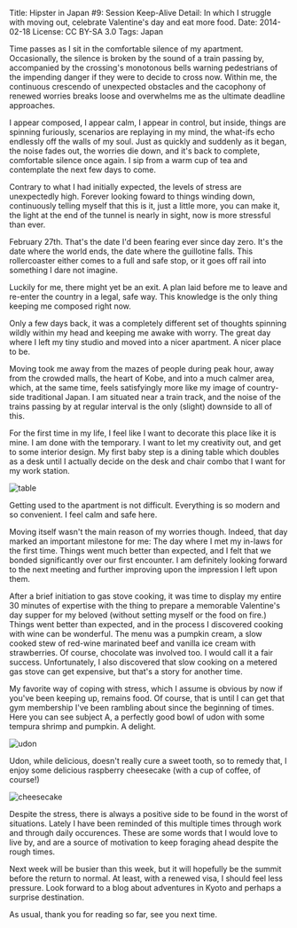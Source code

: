 Title:   Hipster in Japan #9: Session Keep-Alive
Detail:  In which I struggle with moving out, celebrate Valentine's day and eat more food.
Date:    2014-02-18
License: CC BY-SA 3.0
Tags:    Japan

Time passes as I sit in the comfortable silence of my apartment. Occasionally,
the silence is broken by the sound of a train passing by, accompanied by the
crossing's monotonous bells warning pedestrians of the impending danger if they
were to decide to cross now. Within me, the continuous crescendo of unexpected
obstacles and the cacophony of renewed worries breaks loose and overwhelms me as
the ultimate deadline approaches.

I appear composed, I appear calm, I appear in control, but inside, things are
spinning furiously, scenarios are replaying in my mind, the what-ifs echo
endlessly off the walls of my soul. Just as quickly and suddenly as it began,
the noise fades out, the worries die down, and it's back to complete,
comfortable silence once again. I sip from a warm cup of tea and contemplate the
next few days to come.

Contrary to what I had initially expected, the levels of stress are unexpectedly
high. Forever looking foward to things winding down, continuously telling myself
that this is it, just a little more, you can make it, the light at the end of
the tunnel is nearly in sight, now is more stressful than ever.

February 27th. That's the date I'd been fearing ever since day zero. It's the
date where the world ends, the date where the guillotine falls. This
rollercoaster either comes to a full and safe stop, or it goes off rail into
something I dare not imagine.

Luckily for me, there might yet be an exit. A plan laid before me to leave and
re-enter the country in a legal, safe way. This knowledge is the only thing
keeping me composed right now.

Only a few days back, it was a completely different set of thoughts spinning
wildly within my head and keeping me awake with worry. The great day where I
left my tiny studio and moved into a nicer apartment. A nicer place to be.

Moving took me away from the mazes of people during peak hour, away from the
crowded malls, the heart of Kobe, and into a much calmer area, which, at the
same time, feels satisfyingly more like my image of country-side traditional
Japan. I am situated near a train track, and the noise of the trains passing by
at regular interval is the only (slight) downside to all of this.

For the first time in my life, I feel like I want to decorate this place like it
is mine. I am done with the temporary. I want to let my creativity out, and get
to some interior design. My first baby step is a dining table which doubles as a
desk until I actually decide on the desk and chair combo that I want for my work
station.

![table]

Getting used to the apartment is not difficult. Everything is so modern and so
convenient. I feel calm and safe here.

Moving itself wasn't the main reason of my worries though. Indeed, that day
marked an important milestone for me: The day where I met my in-laws for the
first time. Things went much better than expected, and I felt that we bonded
significantly over our first encounter. I am definitely looking forward to the
next meeting and further improving upon the impression I left upon them.

After a brief initiation to gas stove cooking, it was time to display my entire
30 minutes of expertise with the thing to prepare a memorable Valentine's day
supper for my beloved (without setting myself or the food on fire.) Things went
better than expected, and in the process I discovered cooking with wine can be
wonderful. The menu was a pumpkin cream, a slow cooked stew of red-wine
marinated beef and vanilla ice cream with strawberries. Of course, chocolate was
involved too. I would call it a fair success. Unfortunately, I also discovered
that slow cooking on a metered gas stove can get expensive, but that's a story
for another time.

My favorite way of coping with stress, which I assume is obvious by now if
you've been keeping up, remains food. Of course, that is until I can get that
gym membership I've been rambling about since the beginning of times.  Here you
can see subject A, a perfectly good bowl of udon with some tempura shrimp and
pumpkin. A delight.

![udon]

Udon, while delicious, doesn't really cure a sweet tooth, so to remedy that, I
enjoy some delicious raspberry cheesecake (with a cup of coffee, of course!)

![cheesecake]

Despite the stress, there is always a positive side to be found in the worst of
situations. Lately I have been reminded of this multiple times through work and
through daily occurences. These are some words that I would love to live by, and
are a source of motivation to keep foraging ahead despite the rough times.

Next week will be busier than this week, but it will hopefully be the summit
before the return to normal. At least, with a renewed visa, I should feel less
pressure. Look forward to a blog about adventures in Kyoto and perhaps a
surprise destination.

As usual, thank you for reading so far, see you next time.

[table]:  https://lh5.googleusercontent.com/-lwEhSw7hh5o/UwNGQ6WmLxI/AAAAAAAABSc/j1PgphDZMe8/w616-h462-no/1010102_679617058765241_414345418_n.jpg "Table and chairs"
[udon]: https://lh6.googleusercontent.com/-SXyw31hWtjI/UwKapznARNI/AAAAAAAABRY/U_TC7HHZ9sQ/w616-h462-no/1604699_675096519217295_674047959_n.jpg "Delicious Udon"
[cheesecake]: https://lh6.googleusercontent.com/-qY8HNw2Rxdw/Uu9F4IGycGI/AAAAAAAABNI/VU1bFdBL7Nw/w616-h462-no/1459081_670487863011494_966004040_n.jpg "Raspberry Cheesecake"